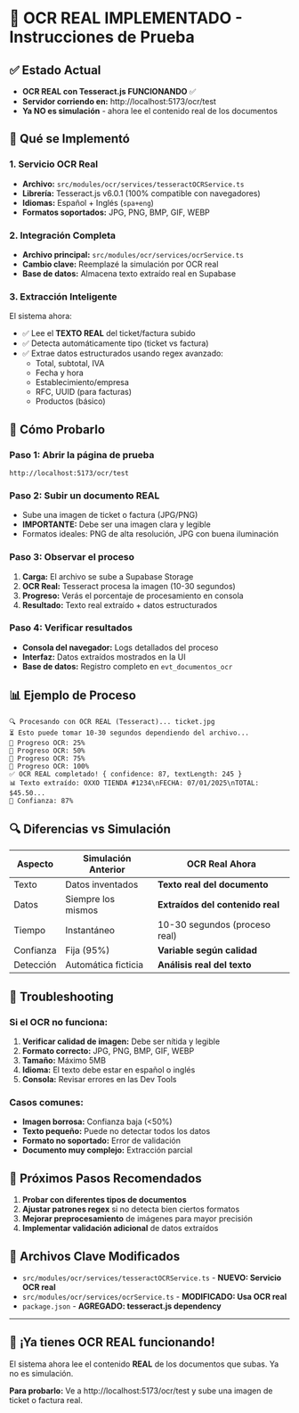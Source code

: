 # 🎯 OCR REAL IMPLEMENTADO - Instrucciones de Prueba

## ✅ Estado Actual
- **OCR REAL con Tesseract.js FUNCIONANDO** ✅
- **Servidor corriendo en:** http://localhost:5173/ocr/test
- **Ya NO es simulación** - ahora lee el contenido real de los documentos

## 🔧 Qué se Implementó

### 1. Servicio OCR Real
- **Archivo:** `src/modules/ocr/services/tesseractOCRService.ts`
- **Librería:** Tesseract.js v6.0.1 (100% compatible con navegadores)
- **Idiomas:** Español + Inglés (`spa+eng`)
- **Formatos soportados:** JPG, PNG, BMP, GIF, WEBP

### 2. Integración Completa
- **Archivo principal:** `src/modules/ocr/services/ocrService.ts`
- **Cambio clave:** Reemplazé la simulación por OCR real
- **Base de datos:** Almacena texto extraído real en Supabase

### 3. Extracción Inteligente
El sistema ahora:
- ✅ Lee el **TEXTO REAL** del ticket/factura subido
- ✅ Detecta automáticamente tipo (ticket vs factura)
- ✅ Extrae datos estructurados usando regex avanzado:
  - Total, subtotal, IVA
  - Fecha y hora
  - Establecimiento/empresa
  - RFC, UUID (para facturas)
  - Productos (básico)

## 🧪 Cómo Probarlo

### Paso 1: Abrir la página de prueba
```
http://localhost:5173/ocr/test
```

### Paso 2: Subir un documento REAL
- Sube una imagen de ticket o factura (JPG/PNG)
- **IMPORTANTE:** Debe ser una imagen clara y legible
- Formatos ideales: PNG de alta resolución, JPG con buena iluminación

### Paso 3: Observar el proceso
1. **Carga:** El archivo se sube a Supabase Storage
2. **OCR Real:** Tesseract procesa la imagen (10-30 segundos)
3. **Progreso:** Verás el porcentaje de procesamiento en consola
4. **Resultado:** Texto real extraído + datos estructurados

### Paso 4: Verificar resultados
- **Consola del navegador:** Logs detallados del proceso
- **Interfaz:** Datos extraídos mostrados en la UI
- **Base de datos:** Registro completo en `evt_documentos_ocr`

## 📊 Ejemplo de Proceso

```
🔍 Procesando con OCR REAL (Tesseract)... ticket.jpg
⏳ Esto puede tomar 10-30 segundos dependiendo del archivo...
📝 Progreso OCR: 25%
📝 Progreso OCR: 50%
📝 Progreso OCR: 75%
📝 Progreso OCR: 100%
✅ OCR REAL completado! { confidence: 87, textLength: 245 }
📊 Texto extraído: OXXO TIENDA #1234\nFECHA: 07/01/2025\nTOTAL: $45.50...
🎯 Confianza: 87%
```

## 🔍 Diferencias vs Simulación

| Aspecto | Simulación Anterior | OCR Real Ahora |
|---------|--------------------|--------------------|
| Texto | Datos inventados | **Texto real del documento** |
| Datos | Siempre los mismos | **Extraídos del contenido real** |
| Tiempo | Instantáneo | 10-30 segundos (proceso real) |
| Confianza | Fija (95%) | **Variable según calidad** |
| Detección | Automática ficticia | **Análisis real del texto** |

## 🐛 Troubleshooting

### Si el OCR no funciona:
1. **Verificar calidad de imagen:** Debe ser nítida y legible
2. **Formato correcto:** JPG, PNG, BMP, GIF, WEBP
3. **Tamaño:** Máximo 5MB
4. **Idioma:** El texto debe estar en español o inglés
5. **Consola:** Revisar errores en las Dev Tools

### Casos comunes:
- **Imagen borrosa:** Confianza baja (<50%)
- **Texto pequeño:** Puede no detectar todos los datos
- **Formato no soportado:** Error de validación
- **Documento muy complejo:** Extracción parcial

## 🚀 Próximos Pasos Recomendados

1. **Probar con diferentes tipos de documentos**
2. **Ajustar patrones regex** si no detecta bien ciertos formatos
3. **Mejorar preprocesamiento** de imágenes para mayor precisión
4. **Implementar validación adicional** de datos extraídos

## 📁 Archivos Clave Modificados

- `src/modules/ocr/services/tesseractOCRService.ts` - **NUEVO: Servicio OCR real**
- `src/modules/ocr/services/ocrService.ts` - **MODIFICADO: Usa OCR real**
- `package.json` - **AGREGADO: tesseract.js dependency**

---

## 🎉 ¡Ya tienes OCR REAL funcionando!

El sistema ahora lee el contenido **REAL** de los documentos que subas. Ya no es simulación.

**Para probarlo:** Ve a http://localhost:5173/ocr/test y sube una imagen de ticket o factura real.